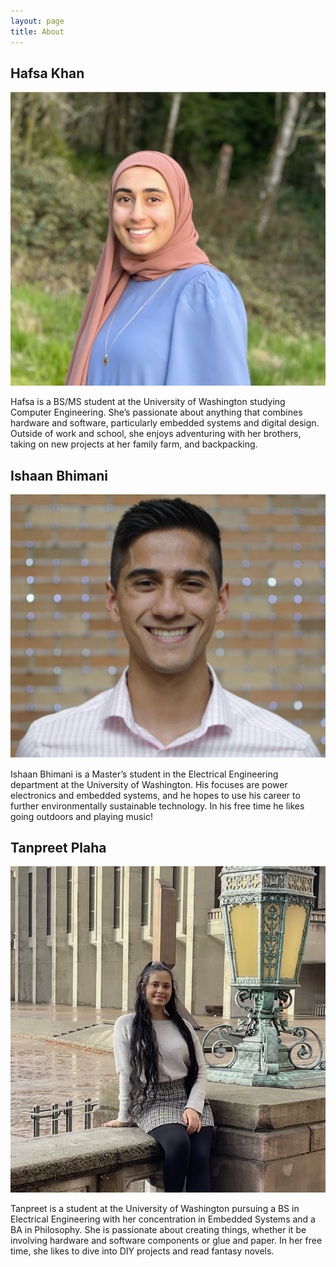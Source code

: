 ```yaml
---
layout: page
title: About
---
```


## Hafsa Khan
![Hafsa](TeamImages/hafsa.png)

Hafsa is a BS/MS student at the University of Washington studying Computer Engineering. She’s passionate about anything that combines hardware and software, particularly embedded systems and digital design. Outside of work and school, she enjoys adventuring with her brothers, taking on new projects at her family farm, and backpacking. 

## Ishaan Bhimani
![Ishaan](TeamImages/ishaan.png)

Ishaan Bhimani is a Master’s student in the Electrical Engineering department at the University of Washington. His focuses are power electronics and embedded systems, and he hopes to use his career to further environmentally sustainable technology. In his free time he likes going outdoors and playing music!

## Tanpreet Plaha
![Tanpreet](TeamImages/tanpreet.png)

Tanpreet is a student at the University of Washington pursuing a BS in Electrical Engineering with her concentration in Embedded Systems and a BA in Philosophy. She is passionate about creating things, whether it be involving hardware and software components or glue and paper. In her free time, she likes to dive into DIY projects and read fantasy novels.
